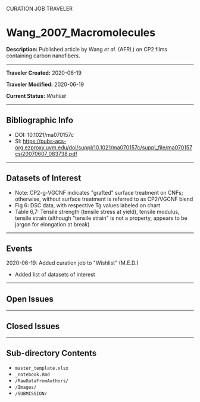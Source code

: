 CURATION JOB TRAVELER

# Wang_2007_Macromolecules

**Description:** Published article by Wang *et al.* (AFRL) on CP2 films containing carbon nanofibers.

---

**Traveler Created:** 2020-06-19

**Traveler Modified:** 2020-06-19

**Current Status:** *Wishlist*

---

## Bibliographic Info

* DOI: 10.1021/ma070157c
* SI: https://pubs-acs-org.ezproxy.uvm.edu/doi/suppl/10.1021/ma070157c/suppl_file/ma070157csi20070607_083738.pdf

---

## Datasets of Interest

* Note: CP2-g-VGCNF indicates "grafted" surface treatment on CNFs; otherwise, without surface treatment is referred to as CP2/VGCNF blend
* Fig 6: DSC data, with respective Tg values labeled on chart
* Table 6,7: Tensile strength (tensile stress at yield), tensile modulus, tensile strain (although "tensile strain" is not a property, appears to be jargon for elongation at break)


---

## Events

2020-06-19: Added curation job to "Wishlist" (M.E.D.)
* Added list of datasets of interest




---

## Open Issues


---

## Closed Issues



---

## Sub-directory Contents

* `master_template.xlsx`
* `_notebook.Rmd`
* `/RawDataFromAuthors/`
* `/Images/`
* `/SUBMISSION/`
